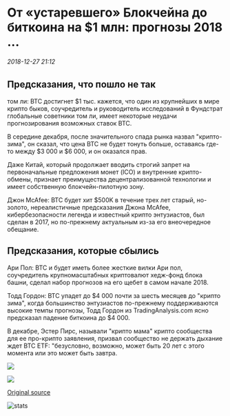 # От «устаревшего» Блокчейна до биткоина на $1 млн: прогнозы 2018 ...

###### 2018-12-27 21:12

## Предсказания, что пошло не так

том ли: BTC достигнет $1 тыс. кажется, что один из крупнейших в мире крипто быков, соучредитель и руководитель исследований в Фундстрат глобальные советники том ли, имеет некоторые неудачи прогнозирования возможных ставок BTC.

В середине декабря, после значительного спада рынка назвал "крипто-зима", он сказал, что цена BTC не будет тонуть больше, оставаясь где-то между $3 000 и $6 000, и он оказался прав.

Даже Китай, который продолжает вводить строгий запрет на первоначальные предложения монет (ICO) и внутренние крипто-обмены, признает преимущества децентрализованной технологии и имеет собственную блокчейн-пилотную зону.

Джон McAfee: BTC будет хит $500K в течение трех лет старый, но-золото, нереалистичные предсказания Джона McAfee, кибербезопасности легенда и известный крипто энтузиастов, был сделан в 2017, но по-прежнему актуальным из-за его внеочередное обещание.

## Предсказания, которые сбылись

Ари Пол: BTC и будет иметь более жесткие вилки Ари пол, соучредитель крупномасштабных криптовалют хедж-фонд блока башни, сделал набор прогнозов на его щебет в самом начале 2018.

Тодд Гордон: BTC упадет до $4 000 почти за шесть месяцев до "крипто зима", когда большинство энтузиастов по-прежнему поддерживаются высокие темпы прогнозы, Тодд Гордон из TradingAnalysis.com ясно предсказал падение биткоина до $4 000.

В декабре, Эстер Пирс, называли "крипто мама" крипто сообщества для ее про-крипто заявления, призвал сообщество не держать дыхание ждет BTC ETF: "безусловно, возможно, может быть 20 лет с этого момента или это может быть завтра.

![](https://s3.cointelegraph.com/storage/uploads/view/88bd7684076cdc342e0a381824686ec7.jpg)

![](https://s3.cointelegraph.com/storage/uploads/view/7ca76bbd65dd0566a9440e6c72bee46c.jpg)

[Original source](https://cointelegraph.com/news/from-obsolete-blockchain-to-bitcoin-at-1-mln-predictions-of-2018)

![stats](https://c.statcounter.com/11760860/0/a89fa40b/1/ "stats")
